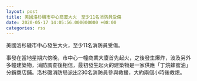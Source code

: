 ```yaml
---
layout: post
title: 美國洛杉磯市中心商廈大火　至少11名消防員受傷
date: 2020-05-17 14:05:56.000000000 +08:00
categories: rss
---
```


美國洛杉磯市中心發生大火，至少11名消防員受傷。

事發在當地星期六傍晚，市中心一幢商業大廈首先起火，之後發生爆炸，波及另外多幢建築物，消防調查後相信，最初發生起火的建築物是一家供應「丁烷蜂蜜油」分銷商店鋪。洛杉磯消防局派出230名消防員參與救援，大約兩個小時後救熄。
